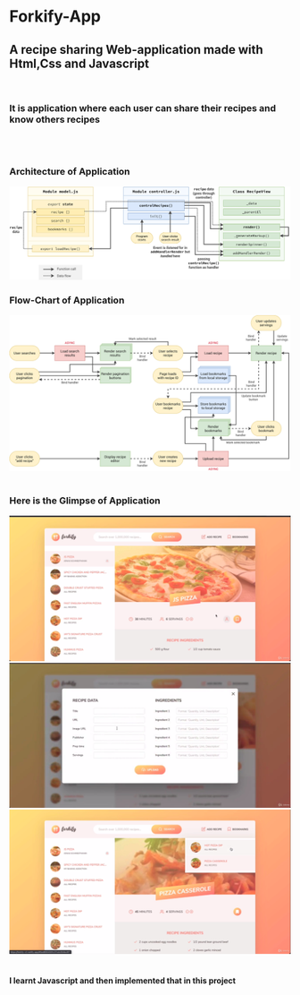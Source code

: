 <h1>Forkify-App</h1>
<h2>A recipe sharing Web-application made with Html,Css and Javascript</h2>
<br>

<h3> It is application where each user can share their recipes and know others recipes </h3>
<br><br>
<h3> Architecture of Application </h3>
<img src = "arch.png">
<br>
<h3> Flow-Chart of Application </h3>
<img src = "flow.png">
<br><br>
<h3>Here is the Glimpse of Application </h3>
<img src = "1st.png">
<br><img src = "2nd.png">
<br><img src = "3rd.png">
<br><br>
<h4> I learnt Javascript and then implemented that in this project</h4> 
